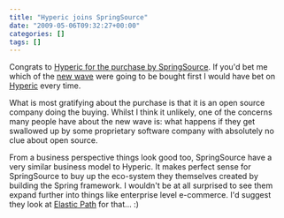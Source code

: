 ```yaml
---
title: "Hyperic joins SpringSource"
date: "2009-05-06T09:32:27+00:00"
categories: []
tags: []
---
```


Congrats to <a href="http://www.hyperic.com/blog/springsource/">Hyperic for the purchase by SpringSource</a>. If you'd bet me which of the <a href="http://techteapot.com/network-managements-new-wave/">new wave</a> were going to be bought first I would have bet on <a href="http://www.hyperic.com/">Hyperic</a> every time.

What is most gratifying about the purchase is that it is an open source company doing the buying. Whilst I think it unlikely, one of the concerns many people have about the new wave is: what happens if they get swallowed up by some proprietary software company with absolutely no clue about open source.

From a business perspective things look good too, SpringSource have a very similar business model to Hyperic. It makes perfect sense for SpringSource to buy up the eco-system they themselves created by building the Spring framework. I wouldn't be at all surprised to see them expand further into things like enterprise level e-commerce. I'd suggest they look at <a href="http://www.getelastic.com/">Elastic Path</a> for that... :)
